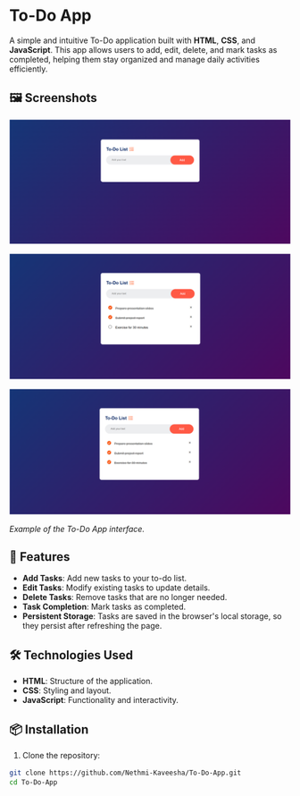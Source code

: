 # To-Do App

A simple and intuitive To-Do application built with **HTML**, **CSS**, and **JavaScript**. This app allows users to add, edit, delete, and mark tasks as completed, helping them stay organized and manage daily activities efficiently.

## 🖼️ Screenshots

![To-Do App Interface](/img/Screenshot%202025-09-18%20000448.png)

![To-Do App Interface](/img/Screenshot%202025-09-18%20000435.png)

![To-Do App Interface](/img/Screenshot%202025-09-18%20000422.png)

*Example of the To-Do App interface.*

## 🚀 Features

- **Add Tasks**: Add new tasks to your to-do list.
- **Edit Tasks**: Modify existing tasks to update details.
- **Delete Tasks**: Remove tasks that are no longer needed.
- **Task Completion**: Mark tasks as completed.
- **Persistent Storage**: Tasks are saved in the browser's local storage, so they persist after refreshing the page.

## 🛠️ Technologies Used

- **HTML**: Structure of the application.
- **CSS**: Styling and layout.
- **JavaScript**: Functionality and interactivity.

## 📦 Installation

1. Clone the repository:

```bash
git clone https://github.com/Nethmi-Kaveesha/To-Do-App.git
cd To-Do-App
